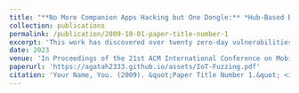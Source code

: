 ```yaml
---
title: "**No More Companion Apps Hacking but One Dongle:** *Hub-Based Blackbox Fuzzing of IoT Firmware*"
collection: publications
permalink: /publication/2009-10-01-paper-title-number-1
excerpt: 'This work has discovered over twenty zero-day vulnerabilities and 6 CVEs have been assigned to them: <span style="color: red;">CVE-2023-24678, CVE-2022-47100, CVE-2023-29780, CVE-2023-29779, CVE-2023-34596, CVE-2023-34597</span>. '
date: 2023
venue: 'In Proceedings of the 21st ACM International Conference on Mobile Systems, Applications, and Services (MobiSys)'
paperurl: 'https://agatah2333.github.io/assets/IoT-Fuzzing.pdf'
citation: 'Your Name, You. (2009). &quot;Paper Title Number 1.&quot; <i>Journal 1</i>. 1(1).'
---
```

